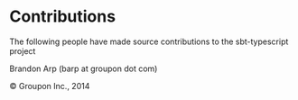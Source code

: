 Contributions
=============
The following people have made source contributions
to the sbt-typescript project

Brandon Arp (barp at groupon dot com)

&copy; Groupon Inc., 2014
